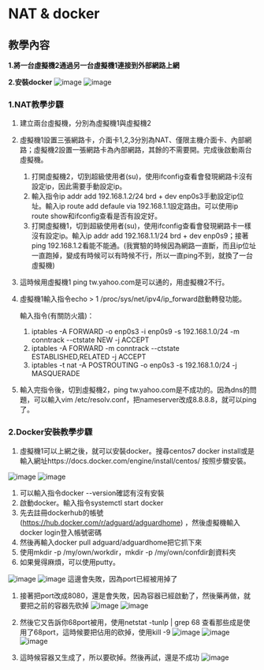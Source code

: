 # NAT & docker

## 教學內容

**1.將一台虛擬機2通過另一台虛擬機1連接到外部網路上網**

**2.安裝docker**
![image](https://github.com/fairy042026/docker/blob/master/0915%20picture/S__31564001.jpg)
![image](https://github.com/fairy042026/docker/blob/master/0915%20picture/380076.jpg)

### 1.NAT教學步驟

 1. 建立兩台虛擬機，分別為虛擬機1與虛擬機2
 1. 虛擬機1設置三張網路卡，介面卡1,2,3分別為NAT、僅限主機介面卡、內部網路；虛擬機2設置一張網路卡為內部網路，其餘的不需要開。完成後啟動兩台虛擬機。
    1. 打開虛擬機2，切到超級使用者(su)，使用ifconfig查看會發現網路卡沒有設定ip，因此需要手動設定ip。
    1. 輸入指令ip addr add 192.168.1.2/24 brd + dev enp0s3手動設定ip位址。輸入ip route add defaule via 192.168.1.1設定路由。可以使用ip route show和ifconfig查看是否有設定好。
    1. 打開虛擬機1，切到超級使用者(su)，使用ifconfig查看會發現網路卡一樣沒有設定ip。輸入ip addr add 192.168.1.1/24 brd + dev enp0s9；接著ping 192.168.1.2看能不能通。(我實驗的時候因為網路一直斷，而且ip位址一直跑掉，變成有時候可以有時候不行，所以一直ping不到，就換了一台虛擬機)
 1. 這時候用虛擬機1 ping tw.yahoo.com是可以通的，用虛擬機2不行。
 1. 虛擬機1輸入指令echo > 1 /proc/sys/net/ipv4/ip_forward啟動轉發功能。
 
    輸入指令(有關防火牆)：
    1. iptables -A FORWARD -o enp0s3 -i enp0s9 -s 192.168.1.0/24 -m conntrack --ctstate NEW -j ACCEPT
    2. iptables -A FORWARD -m conntrack --ctstate ESTABLISHED,RELATED -j ACCEPT                                                                        
    3. iptables -t nat -A POSTROUTING -o enp0s3 -s 192.168.1.0/24 -j MASQUERADE
                                                                             
 1. 輸入完指令後，切到虛擬機2，ping tw.yahoo.com是不成功的。因為dns的問題，可以輸入vim /etc/resolv.conf，把nameserver改成8.8.8.8，就可以ping了。
 
 
### 2.Docker安裝教學步驟

 1. 虛擬機1可以上網之後，就可以安裝docker。搜尋centos7 docker install或是輸入網址https://docs.docker.com/engine/install/centos/ 按照步驟安裝。
 
 ![image](https://github.com/fairy042026/docker/blob/master/0915%20picture/d1.PNG)
 ![image](https://github.com/fairy042026/docker/blob/master/0915%20picture/d2.PNG)
 
 1. 可以輸入指令docker --version確認有沒有安裝
 1. 啟動docker。輸入指令systemctl start docker
 1. 先去註冊dockerhub的帳號(https://hub.docker.com/r/adguard/adguardhome) ，然後虛擬機輸入docker login登入帳號密碼
 1. 然後再輸入docker pull adguard/adguardhome把它抓下來
 1. 使用mkdir -p /my/own/workdir，mkdir -p /my/own/confdir創資料夾
 1. 如果覺得麻煩，可以使用putty。
 
 ![image](https://github.com/fairy042026/docker/blob/master/0915%20picture/putty1.PNG)
 ![image](https://github.com/fairy042026/docker/blob/master/0915%20picture/putty2.PNG)
 這邊會失敗，因為port已經被用掉了
 
 1. 接著把port改成8080，還是會失敗，因為容器已經啟動了，然後藥再做，就要把之前的容器先砍掉
 ![image](https://github.com/fairy042026/docker/blob/master/0915%20picture/putty3.PNG)
 ![image](https://github.com/fairy042026/docker/blob/master/0915%20picture/putty4.PNG)
 
 1. 然後它又告訴你68port被用，使用netstat -tunlp | grep 68 查看那些成是使用了68port，這時候要把佔用的砍掉，使用kill -9
 ![image](https://github.com/fairy042026/docker/blob/master/0915%20picture/putty5.PNG)
 ![image](https://github.com/fairy042026/docker/blob/master/0915%20picture/putty6.PNG)
 ![image](https://github.com/fairy042026/docker/blob/master/0915%20picture/putty7.PNG)
 
 1. 這時候容器又生成了，所以要砍掉。然後再試，還是不成功
 ![image](https://github.com/fairy042026/docker/blob/master/0915%20picture/putty8-1.PNG)
 
 

 


